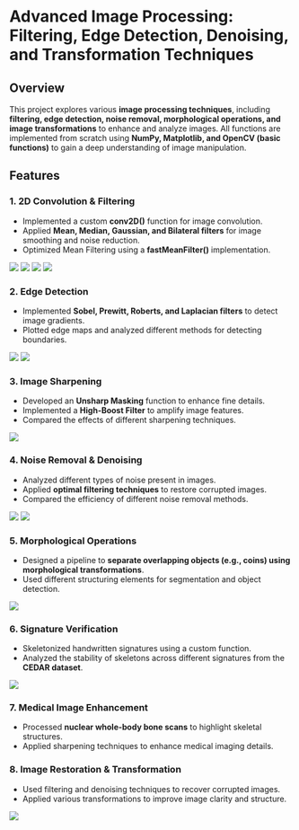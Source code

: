 # Advanced Image Processing: Filtering, Edge Detection, Denoising, and Transformation Techniques

## Overview
This project explores various **image processing techniques**, including **filtering, edge detection, noise removal, morphological operations, and image transformations** to enhance and analyze images. All functions are implemented from scratch using **NumPy, Matplotlib, and OpenCV (basic functions)** to gain a deep understanding of image manipulation.

## Features
### **1. 2D Convolution & Filtering**
- Implemented a custom **conv2D()** function for image convolution.
- Applied **Mean, Median, Gaussian, and Bilateral filters** for image smoothing and noise reduction.
- Optimized Mean Filtering using a **fastMeanFilter()** implementation.

![](images/img1.png)
![](images/img2.png)
![](images/img3.png)
![](images/img4.png)

### **2. Edge Detection**
- Implemented **Sobel, Prewitt, Roberts, and Laplacian filters** to detect image gradients.
- Plotted edge maps and analyzed different methods for detecting boundaries.

![](images/img5.png)
![](images/img6.png)

### **3. Image Sharpening**
- Developed an **Unsharp Masking** function to enhance fine details.
- Implemented a **High-Boost Filter** to amplify image features.
- Compared the effects of different sharpening techniques.

![](images/img9.png)

### **4. Noise Removal & Denoising**
- Analyzed different types of noise present in images.
- Applied **optimal filtering techniques** to restore corrupted images.
- Compared the efficiency of different noise removal methods.

![](images/img10.png)
![](images/img11.png)

### **5. Morphological Operations**
- Designed a pipeline to **separate overlapping objects (e.g., coins) using morphological transformations**.
- Used different structuring elements for segmentation and object detection.

![](images/img12.png)

### **6. Signature Verification**
- Skeletonized handwritten signatures using a custom function.
- Analyzed the stability of skeletons across different signatures from the **CEDAR dataset**.

![](images/img13.png)

### **7. Medical Image Enhancement**
- Processed **nuclear whole-body bone scans** to highlight skeletal structures.
- Applied sharpening techniques to enhance medical imaging details.

### **8. Image Restoration & Transformation**
- Used filtering and denoising techniques to recover corrupted images.
- Applied various transformations to improve image clarity and structure.

![](images/img14.png)



